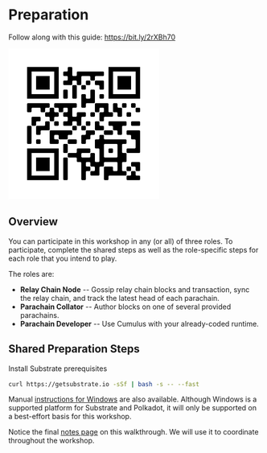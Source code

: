 # Preparation

Follow along with this guide: https://bit.ly/2rXBh70

![QR Code](/assets/qr.png)

## Overview
You can participate in this workshop in any (or all) of three roles. To participate, complete the shared steps as well as the role-specific steps for each role that you intend to play.

The roles are:

* **Relay Chain Node** -- Gossip relay chain blocks and transaction, sync the relay chain, and track the latest head of each parachain.
* **Parachain Collator** -- Author blocks on one of several provided parachains.
* **Parachain Developer** -- Use Cumulus with your already-coded runtime.

## Shared Preparation Steps

Install Substrate prerequisites

```bash
curl https://getsubstrate.io -sSf | bash -s -- --fast
```

Manual [instructions for Windows](https://substrate.dev/docs/en/getting-started/installing-substrate#windows) are also available. Although Windows is a supported platform for Substrate and Polkadot, it will only be supported on a best-effort basis for this workshop.

Notice the final [notes page](5-notes.md) on this walkthrough. We will use it to coordinate throughout the workshop.

